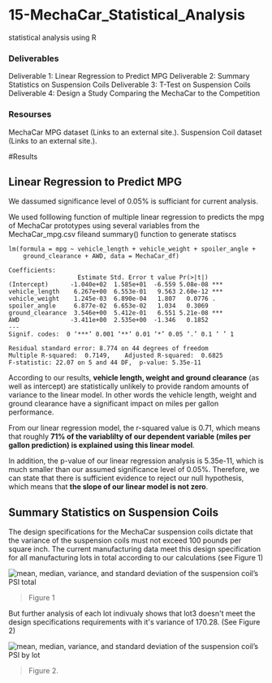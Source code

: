 # 15-MechaCar_Statistical_Analysis
statistical analysis using R


### Deliverables

Deliverable 1: Linear Regression to Predict MPG
Deliverable 2: Summary Statistics on Suspension Coils
Deliverable 3: T-Test on Suspension Coils
Deliverable 4: Design a Study Comparing the MechaCar to the Competition

### Resourses

MechaCar MPG dataset (Links to an external site.).
Suspension Coil dataset (Links to an external site.).


#Results

## Linear Regression to Predict MPG


We dassumed significance level of 0.05% is sufficiant for current analysis.

We used folllowing function of multiple linear regression to predicts the mpg of MechaCar prototypes using several variables from the MechaCar_mpg.csv fileand summary() function to generate statiscs

```
lm(formula = mpg ~ vehicle_length + vehicle_weight + spoiler_angle + 
    ground_clearance + AWD, data = MechaCar_df)
```
```
Coefficients:
                   Estimate Std. Error t value Pr(>|t|)    
(Intercept)      -1.040e+02  1.585e+01  -6.559 5.08e-08 ***
vehicle_length    6.267e+00  6.553e-01   9.563 2.60e-12 ***
vehicle_weight    1.245e-03  6.890e-04   1.807   0.0776 .  
spoiler_angle     6.877e-02  6.653e-02   1.034   0.3069    
ground_clearance  3.546e+00  5.412e-01   6.551 5.21e-08 ***
AWD              -3.411e+00  2.535e+00  -1.346   0.1852    
---
Signif. codes:  0 ‘***’ 0.001 ‘**’ 0.01 ‘*’ 0.05 ‘.’ 0.1 ‘ ’ 1

Residual standard error: 8.774 on 44 degrees of freedom
Multiple R-squared:  0.7149,	Adjusted R-squared:  0.6825 
F-statistic: 22.07 on 5 and 44 DF,  p-value: 5.35e-11

```

According to our results, __vehicle length, weight and ground clearance__ (as well as intercept) are statistically unlikely to provide random amounts of variance to the linear model. In other words the vehicle length, weight and ground clearance have a significant impact on miles per gallon performance.

From our linear regression model, the r-squared value is 0.71, which means that roughly __71% of the variablilty of our dependent variable (miles per gallon prediction) is explained using this linear model__.

In addition, the p-value of our linear regression analysis is 5.35e-11, which is much smaller than our assumed significance level of 0.05%. Therefore, we can state that there is sufficient evidence to reject our null hypothesis, which means that __the slope of our linear model is not zero__.

## Summary Statistics on Suspension Coils

The design specifications for the MechaCar suspension coils dictate that the variance of the suspension coils must not exceed 100 pounds per square inch. The current manufacturing data meet this design specification for all manufacturing lots in total according to our calculations (see Figure 1)

![mean, median, variance, and standard deviation of the suspension coil’s PSI total ]()
>Figure 1

But further analysis of each lot indivualy shows that lot3 doesn't meet the design specifications requirements with it's variance of 170.28. (See Figure 2)

![mean, median, variance, and standard deviation of the suspension coil’s PSI by lot ]()
>Figure 2. 